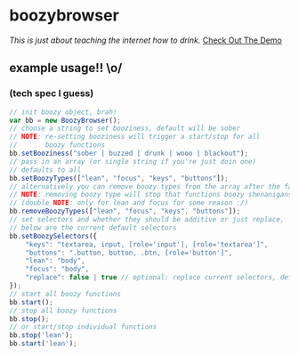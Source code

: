 # boozybrowser
_This is just about teaching the internet how to drink._
<a href="http://www.boozybrowser.com" target="_blank">Check Out The Demo</a>

## example usage!! \o/ 
### (tech spec I guess)
``` JavaScript
// init boozy object, brah!
var bb = new BoozyBrowser();
// choose a string to set booziness, default will be sober
// NOTE: re-setting booziness will trigger a start/stop for all 
//       boozy functions
bb.setBooziness("sober | buzzed | drunk | wooo | blackout");
// pass in an array (or single string if you're just doin one)
// defaults to all
bb.setBoozyTypes(["lean", "focus", "keys", "buttons"]);
// alternatively you can remove boozy types from the array after the fact 
// NOTE: removing boozy type will stop that functions boozy shenanigans 
// (double NOTE: only for lean and focus for some reason :/)
bb.removeBoozyTypes(["lean", "focus", "keys", "buttons"]);
// set selectors and whether they should be additive or just replace, 
// below are the current default selectors
bb.setBoozySelectors({
    "keys": "textarea, input, [role='input'], [role='textarea']",   
    "buttons": ".button, button, .btn, [role='button']",
    "lean": "body",
    "focus": "body",
    "replace": false | true // optional: replace current selectors, defautlts to false
});
// start all boozy functions
bb.start();
// stop all boozy functions
bb.stop();
// or start/stop individual functions
bb.stop('lean');
bb.start('lean');
``` 
